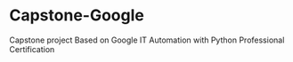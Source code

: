 # Capstone-Google
Capstone project Based on Google IT Automation with Python Professional Certification

